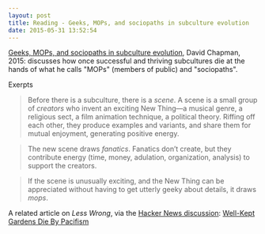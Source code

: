 ```yaml
---
layout: post
title: Reading - Geeks, MOPs, and sociopaths in subculture evolution
date: 2015-05-31 13:52:54
---
```


[Geeks, MOPs, and sociopaths in subculture evolution](http://meaningness.com/metablog/geeks-mops-sociopaths), David Chapman, 2015: discusses how once successful and thriving subcultures die at the hands of what he calls "MOPs" (members of public) and "sociopaths".

Exerpts

> Before there is a subculture, there is a *scene*. A scene is a small group of *creators* who invent an exciting New Thing—a musical genre, a religious sect, a film animation technique, a political theory. Riffing off each other, they produce examples and variants, and share them for mutual enjoyment, generating positive energy.

> The new scene draws *fanatics*. Fanatics don’t create, but they contribute energy (time, money, adulation, organization, analysis) to support the creators.

> If the scene is unusually exciting, and the New Thing can be appreciated without having to get utterly geeky about details, it draws *mops*.

A related article on *Less Wrong*, via the [Hacker News discussion](https://news.ycombinator.com/item?id=9632751): [Well-Kept Gardens Die By Pacifism](http://lesswrong.com/lw/c1/wellkept_gardens_die_by_pacifism/)
